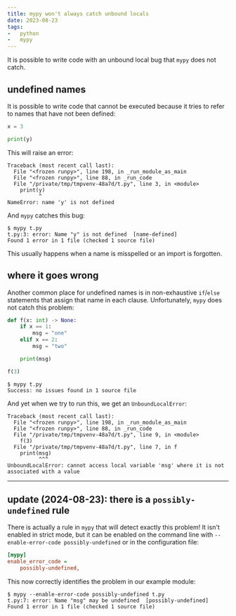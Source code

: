```yaml
---
title: mypy won't always catch unbound locals
date: 2023-08-23
tags:
-   python
-   mypy
---
```


It is possible to write code with an unbound local bug that `mypy` does not
catch.

## undefined names

It is possible to write code that cannot be executed because it tries to refer
to names that have not been defined:

```python
x = 3

print(y)
```

This will raise an error:

```pytb
Traceback (most recent call last):
  File "<frozen runpy>", line 198, in _run_module_as_main
  File "<frozen runpy>", line 88, in _run_code
  File "/private/tmp/tmpvenv-48a7d/t.py", line 3, in <module>
    print(y)
          ^
NameError: name 'y' is not defined
```

And `mypy` catches this bug:

```console
$ mypy t.py
t.py:3: error: Name "y" is not defined  [name-defined]
Found 1 error in 1 file (checked 1 source file)
```

This usually happens when a name is misspelled or an import is forgotten.

## where it goes wrong

Another common place for undefined names is in non-exhaustive `if`/`else`
statements that assign that name in each clause. Unfortunately, `mypy` does not
catch this problem:

```python
def f(x: int) -> None:
    if x == 1:
        msg = "one"
    elif x == 2:
        msg = "two"

    print(msg)

f(3)
```

```console
$ mypy t.py
Success: no issues found in 1 source file
```

And yet when we try to run this, we get an `UnboundLocalError`:

```pytb
Traceback (most recent call last):
  File "<frozen runpy>", line 198, in _run_module_as_main
  File "<frozen runpy>", line 88, in _run_code
  File "/private/tmp/tmpvenv-48a7d/t.py", line 9, in <module>
    f(3)
  File "/private/tmp/tmpvenv-48a7d/t.py", line 7, in f
    print(msg)
          ^^^
UnboundLocalError: cannot access local variable 'msg' where it is not associated with a value
```

---

## update (2024-08-23): there is a `possibly-undefined` rule

There is actually a rule in `mypy`
that will detect exactly this problem!
It isn't enabled in strict mode,
but it can be enabled on the command line
with `--enable-error-code possibly-undefined`
or in the configuration file:

```ini
[mypy]
enable_error_code =
    possibly-undefined,
```

This now correctly identifies the problem
in our example module:

```console
$ mypy --enable-error-code possibly-undefined t.py
t.py:7: error: Name "msg" may be undefined  [possibly-undefined]
Found 1 error in 1 file (checked 1 source file)
```
